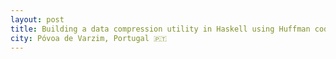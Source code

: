 ```yaml
---
layout: post
title: Building a data compression utility in Haskell using Huffman codes
city: Póvoa de Varzim, Portugal 🇵🇹
---
```


<script src="/assets/data-compressor/smvc.js"></script>
<script src="/assets/data-compressor/script.js"></script>

<style>
.h-encoded {
    font-family: monospace;
}

.h-encoded span:nth-child(odd) {
    background-color: #dadada;
}

.h-table tr:nth-child(even) {
    background-color: #eee;
}

.h-table th, .h-table td {
    padding: 0 1em;
}

</style>

<div class="huffman-visualisation"></div>
<script>
    initHuffmanVisualisation(document.querySelector(".huffman-visualisation"))
</script>

